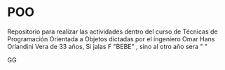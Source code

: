 # POO
Repositorio para realizar las actividades dentro del curso de Técnicas de Programación Orientada a Objetos dictadas por el ingeniero Omar Hans Orlandini Vera de 33 años, Si jalas F "BEBE" , sino al otro año sera 
" " 



GG